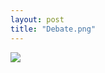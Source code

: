 ```yaml
---
layout: post
title: "Debate.png"
---
```

<img id="img" src=" {{ site.baseurl}}/images/34-08-26-20-Debate.png"/>